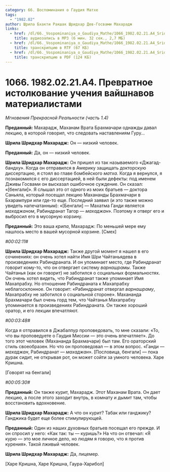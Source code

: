 ```yaml
---
category: 66. Воспоминания о Гаудия Матхе
tags:
  - "1982.02"
author: Шрила Бхакти Ракшак Шридхар Дев-Госвами Махарадж
links:
  - href: /dl/66._Vospominaniya_o_Gaudiya_Mathe/1066_1982.02.21.A4_SridharMj_Prevratnoye_istolkovaniye_ucheniya_vaishnavov_materialistami.mp3
    title: аудиозапись в MP3 (6 мин. 32 сек., 2,7 МБ)
  - href: /dl/66._Vospominaniya_o_Gaudiya_Mathe/1066_1982.02.21.A4_SridharMj_Prevratnoye_istolkovaniye_ucheniya_vaishnavov_materialistami.rtf
    title: транскрипцию в RTF (67 КБ)
  - href: /dl/66._Vospominaniya_o_Gaudiya_Mathe/1066_1982.02.21.A4_SridharMj_Prevratnoye_istolkovaniye_ucheniya_vaishnavov_materialistami.pdf
    title: транскрипцию в PDF (124 КБ)
---
```


# 1066. 1982.02.21.A4. Превратное истолкование учения вайшнавов материалистами

*Мгновения Прекрасной Реальности (часть 1.4)*

**Преданный:** Махарадж, Маханам Врата Брахмачари однажды давал лекцию, в которой говорил, что следовать наставлениям Гуру…

**Шрила Шридхар Махарадж:** Он — низкий человек.

**Преданный:** Да, он — низкий человек.

**Шрила Шридхар Махарадж:** Он пришел из так называемого «Джагад-бандху». Когда он отправился в Америку защищать докторскую диссертацию, я стоял во главе бомбейского *матха*. Когда я вернулся, я познакомился с его диссертацией, в ней были дефекты: под именем Дживы Госвами он высказал ошибочное суждение. Он сказал: «[бенгали]». Я слышал это от одного из моих братьев — доктора Саньяла, который посещал лекцию Махананды Брахмачари в Бхарампури или где-то еще. Последний заявил (и это также можно увидеть напечатанным): «[Бенгали] — Махатма Ганди является *махаджаном*, Рабиндранат Тагор — *махаджан*». Поэтому я отверг его и выбросил его в мусорную корзину.

**Преданный:** Это ваша *крипа*, Махарадж: По меньшей мере ему нашлось место в вашей мусорной корзине. [Смех]

*#00:02:11#*

**Шрила Шридхар Махарадж:** Также другой момент я нашел в его сочинениях: он очень хотел найти Имя Шри Чайтаньядева в произведениях Рабиндраната. И он упоминает место, где Рабиндранат говорит кому-то, что он отвергает систему *варнашрамы*. Также Чайтанья (как он говорит) не заботился о социальных формальностях. Он очень хотел видеть, что Рабиндранат также упоминает Имя Махапрабху. Но отношение Рабиндраната к Махапрабху неблагосклонное. Он говорит: «Рабиндранат отвергал *варнашраму*, Махапрабху не заботился о социальной стороне». Махананда Брахмачари был очень горд тем, что Чайтанья Махапрабху упоминается в произведениях Рабиндраната. Он также хороший оратор, и его лекции впечатляют.

*#00:03:48#*

Когда я отправился в Джабалпур проповедовать, то мне сказали: «То, что вы проповедуете о Гаудия Миссии — это очень впечатляет». До того этот человек (Махананда Брахмачари) был там. Его ораторский стиль своеобразен. Но что он проповедовал — в этом вопрос. «Ганди — *махаджан*, Рабиндранат — *махаджан*». [Пословица, бенгали] — пока дурак сидит, не открывая рот, он может сойти за умного человека. Харе Кришна.

[Говорят на бенгали]

*#00:05:30#*

**Преданный:** Он также курит, Махарадж. Этот Маханам Врата. Он дает лекцию, а после этого заходит внутрь, в комнату и дымит там, чтобы восстановить вдохновение.

**Шрила Шридхар Махарадж:** А что он курит? Табак или ганджику? Ганджика будет еще более стимулирующей.

**Преданный:** Один из наших духовных братьев посещал его прежде. И он спросил у него: «Как так: ты — куришь?» На что он отвечал: «Я курю — это мое личное дело, но людям я говорю, что я против курения». Такой лживый человек.

**Шрила Шридхар Махарадж:** Да, лицемер.

[Харе Кришна, Харе Кришна, Гаура-Харибол]

